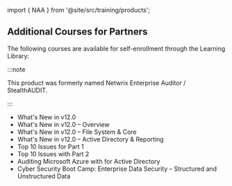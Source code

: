import { NAA } from '@site/src/training/products';

## Additional <NAA /> Courses for Partners

The following courses are available for self-enrollment through the Learning Library:

:::note

This product was formerly named Netwrix Enterprise Auditor / StealthAUDIT.

:::

* What's New in <NAA /> v12.0
* What's New in <NAA /> v12.0 – Overview
* What's New in <NAA /> v12.0 – File System & Core
* What's New in <NAA /> v12.0 – Active Directory & Reporting
* Top 10 Issues for <NAA /> Part 1
* Top 10 Issues with <NAA /> Part 2
* Auditing Microsoft Azure with <NAA /> for Active Directory
* Cyber Security Boot Camp: Enterprise Data Security – Structured and Unstructured Data
